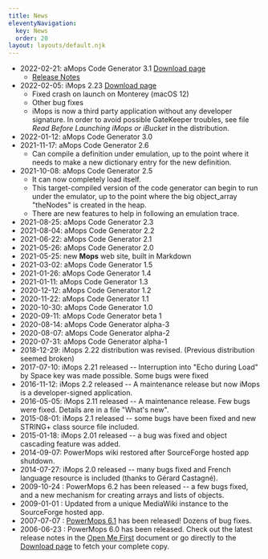 ```yaml
---
title: News
eleventyNavigation:
  key: News
  order: 20
layout: layouts/default.njk
---
```


- 2022-02-21: aMops Code Generator 3.1 [Download page](https://sourceforge.net/projects/powermops/files/aMops-CG/)
  - [Release Notes](/amops/release-notes/)
- 2022-02-05: iMops 2.23 [Download page](https://sourceforge.net/projects/powermops/files/iMops/)
  - Fixed crash on launch on Monterey (macOS 12)
  - Other bug fixes
  - iMops is now a third party application without any developer signature.  In order to avoid possible GateKeeper troubles, see file _Read Before Launching iMops or iBucket_ in the distribution.
- 2022-01-12: aMops Code Generator 3.0
- 2021-11-17: aMops Code Generator 2.6
  - Can compile a definition under emulation, up to the point where it needs to make a new dictionary entry for the new definition.
- 2021-10-08: aMops Code Generator 2.5
  - It can now completely load itself.
  - This target-compiled version of the code generator can begin to run under the emulator, up to the point where the big object_array "theNodes" is created in the heap.
  - There are new features to help in following an emulation trace.
- 2021-08-25: aMops Code Generator 2.3 
- 2021-08-04: aMops Code Generator 2.2
- 2021-06-22: aMops Code Generator 2.1
- 2021-05-26: aMops Code Generator 2.0
- 2021-05-25: new **Mops** web site, built in Markdown
- 2021-03-02: aMops Code Generator 1.5
- 2021-01-26: aMops Code Generator 1.4
- 2021-01-11: aMops Code Generator 1.3
- 2020-12-12: aMops Code Generator 1.2
- 2020-11-22: aMops Code Generator 1.1
- 2020-10-30: aMops Code Generator 1.0
- 2020-09-11: aMops Code Generator beta 1
- 2020-08-14: aMops Code Generator alpha-3
- 2020-08-07: aMops Code Generator alpha-2
- 2020-07-31: aMops Code Generator alpha-1
- 2018-12-29: iMops 2.22 distribution was revised. (Previous distribution seemed broken)
- 2017-07-10: iMops 2.21 released -- Interruption into "Echo during Load" by Space key was made possible. Some bugs were fixed
- 2016-11-12: iMops 2.2 released -- A maintenance release but now iMops is a developer-signed application.
- 2016-05-05: iMops 2.11 released -- A maintenance release. Few bugs were fixed. Details are in a file "What's new".
- 2015-08-01: iMops 2.1 released -- some bugs have been fixed and new STRING+ class source file included.
- 2015-01-18: iMops 2.01 released -- a bug was fixed and object cascading feature was added.
- 2014-09-07: PowerMops wiki restored after SourceForge hosted app shutdown.
- 2014-07-27: iMops 2.0 released -- many bugs fixed and French language resource is included (thanks to Gérard Castagné).
- 2009-10-24 : PowerMops 6.2 has been released -- a few bugs fixed, and a new mechanism for creating arrays and lists of objects.
- 2009-01-01 : Updated from a unique MediaWiki instance to the SourceForge hosted app.
- 2007-07-07 : [PowerMops 6.1](http://sourceforge.net/project/showfiles.php?group_id=152075&package_id=168230&release_id=521463) has been released! Dozens of bug fixes.
- 2006-06-23 : PowerMops 6.0 has been released. Check out the latest release notes in the [Open Me First](/pmops/openmefirst) document or go directly to the [Download page](https://sourceforge.net/projects/powermops/files/) to fetch your complete copy.
